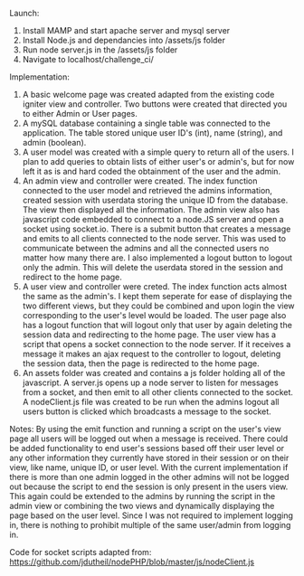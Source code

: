 Launch: 
1. Install MAMP and start apache server and mysql server
2. Install Node.js and dependancies into /assets/js folder
3. Run node server.js in the /assets/js folder
4. Navigate to localhost/challenge_ci/




Implementation:
1. A basic welcome page was created adapted from the existing code igniter view and controller. Two buttons were created that directed you to either Admin or User pages.
2. A mySQL database containing a single table was connected to the application. The table stored unique user ID's (int), name (string), and admin (boolean).
3. A user model was created with a simple query to return all of the users. I plan to add queries to obtain lists of either user's or admin's, but for now left it as is and hard coded the obtainment of the user and the admin.
3. An admin view and controller were created. The index function connected to the user model and retrieved the admins information, created session with userdata storing the unique ID from the database. The view then displayed all the information. The admin view also has javascript code embedded to connect to a node.JS server and open a socket using socket.io. There is a submit button that creates a message and emits to all clients connected to the node server. This was used to communicate between the admins and all the connected users no matter how many there are. I also implemented a logout button to logout only the admin. This will delete the userdata stored in the session and redirect to the home page.
4. A user view and controller were creted. The index function acts almost the same as the admin's. I kept them seperate for ease of displaying the two different views, but they could be combined and upon login the view corresponding to the user's level would be loaded. The user page also has a logout function that will logout only that user by again deleting the session data and redirecting to the home page. The user view has a script that opens a socket connection to the node server. If it receives a message it makes an ajax request to the controller to logout, deleting the session data, then the page is redirected to the home page.
5. An assets folder was created and contains a js folder holding all of the javascript. A server.js opens up a node server to listen for messages from a socket, and then emit to all other clients connected to the socket. A nodeClient.js file was created to be run when the admins logout all users button is clicked which broadcasts a message to the socket.

Notes:
By using the emit function and running a script on the user's view page all users will be logged out when a message is received. There could be added functionality to end user's sessions based off their user level or any other information they currently have stored in their session or on their view, like name, unique ID, or user level. With the current implementation if there is more than one admin logged in the other admins will not be logged out because the script to end the session is only present in the users view. This again could be extended to the admins by running the script in the admin view or combining the two views and dynamically displaying the page based on the user level. Since I was not required to implement logging in, there is nothing to prohibit multiple of the same user/admin from logging in. 


Code for socket scripts adapted from: https://github.com/jdutheil/nodePHP/blob/master/js/nodeClient.js
